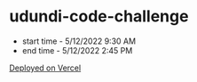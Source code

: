 
# udundi-code-challenge

+ start time - 5/12/2022 9:30 AM
+ end time - 5/12/2022 2:45 PM

[Deployed on Vercel](https://udundi-code-challenge.vercel.app/)
